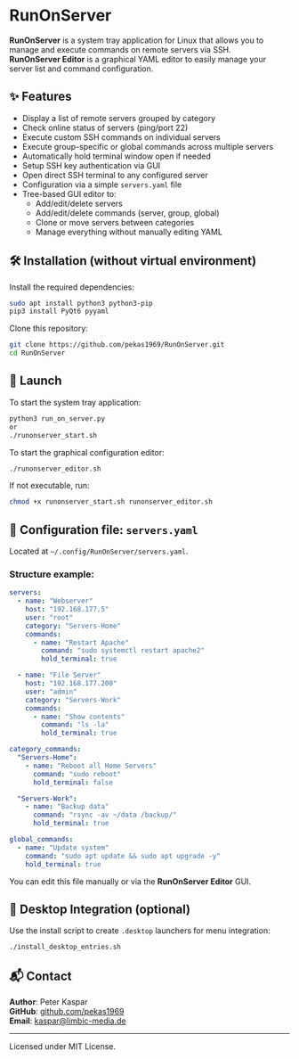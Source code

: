 # RunOnServer

**RunOnServer** is a system tray application for Linux that allows you to manage and execute commands on remote servers via SSH.  
**RunOnServer Editor** is a graphical YAML editor to easily manage your server list and command configuration.

## ✨ Features

- Display a list of remote servers grouped by category
- Check online status of servers (ping/port 22)
- Execute custom SSH commands on individual servers
- Execute group-specific or global commands across multiple servers
- Automatically hold terminal window open if needed
- Setup SSH key authentication via GUI
- Open direct SSH terminal to any configured server
- Configuration via a simple `servers.yaml` file
- Tree-based GUI editor to:
  - Add/edit/delete servers
  - Add/edit/delete commands (server, group, global)
  - Clone or move servers between categories
  - Manage everything without manually editing YAML

## 🛠️ Installation (without virtual environment)

Install the required dependencies:

```bash
sudo apt install python3 python3-pip
pip3 install PyQt6 pyyaml
```

Clone this repository:

```bash
git clone https://github.com/pekas1969/RunOnServer.git
cd RunOnServer
```

## 🚀 Launch

To start the system tray application:

```bash
python3 run_on_server.py
or
./runonserver_start.sh
```

To start the graphical configuration editor:

```bash
./runonserver_editor.sh
```

If not executable, run:

```bash
chmod +x runonserver_start.sh runonserver_editor.sh
```

## 🧾 Configuration file: `servers.yaml`

Located at `~/.config/RunOnServer/servers.yaml`.

### Structure example:

```yaml
servers:
  - name: "Webserver"
    host: "192.168.177.5"
    user: "root"
    category: "Servers-Home"
    commands:
      - name: "Restart Apache"
        command: "sudo systemctl restart apache2"
        hold_terminal: true

  - name: "File Server"
    host: "192.168.177.200"
    user: "admin"
    category: "Servers-Work"
    commands:
      - name: "Show contents"
        command: "ls -la"
        hold_terminal: true

category_commands:
  "Servers-Home":
    - name: "Reboot all Home Servers"
      command: "sudo reboot"
      hold_terminal: false

  "Servers-Work":
    - name: "Backup data"
      command: "rsync -av ~/data /backup/"
      hold_terminal: true

global_commands:
  - name: "Update system"
    command: "sudo apt update && sudo apt upgrade -y"
    hold_terminal: true
```

You can edit this file manually or via the **RunOnServer Editor** GUI.

## 📁 Desktop Integration (optional)

Use the install script to create `.desktop` launchers for menu integration:

```bash
./install_desktop_entries.sh
```

## 📬 Contact

**Author**: Peter Kaspar  
**GitHub**: [github.com/pekas1969](https://github.com/pekas1969)  
**Email**: kaspar@limbic-media.de

---

Licensed under MIT License.
